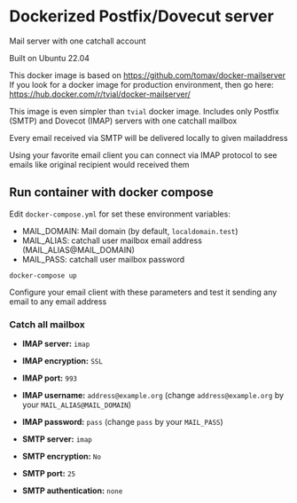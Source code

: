# Dockerized Postfix/Dovecut server

Mail server with one catchall account

Built on Ubuntu 22.04

This docker image is based on https://github.com/tomav/docker-mailserver
If you look for a docker image for production environment, then go here:
https://hub.docker.com/r/tvial/docker-mailserver/

This image is even simpler than `tvial` docker image. Includes only 
Postfix (SMTP) and Dovecot (IMAP) servers with one catchall mailbox 

Every email received via SMTP will be delivered locally to given mailaddress

Using your favorite email client you can connect via IMAP protocol to see emails like original recipient would received them


## Run container with docker compose

Edit ```docker-compose.yml``` for set these environment variables:

- MAIL_DOMAIN: Mail domain (by default, `localdomain.test`)
- MAIL_ALIAS: catchall user mailbox email address (MAIL_ALIAS@MAIL_DOMAIN)
- MAIL_PASS: catchall user mailbox password

```
docker-compose up
```

Configure your email client with these parameters and test it sending 
any email to any email address 

### Catch all mailbox


- **IMAP server:** `imap`
- **IMAP encryption:** `SSL`
- **IMAP port:** `993`
- **IMAP username:** `address@example.org` (change `address@example.org` by your `MAIL_ALIAS@MAIL_DOMAIN`)
- **IMAP password:** `pass` (change `pass` by your `MAIL_PASS`)

- **SMTP server:** `imap`
- **SMTP encryption:** `No`
- **SMTP port:** `25`
- **SMTP authentication:** `none`

